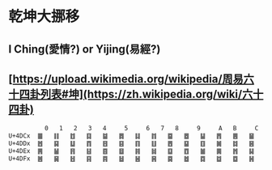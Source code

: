 # 乾坤大挪移

## I Ching(愛情?) or Yijing(易經?)

## [https://upload.wikimedia.org/wikipedia/周易六十四卦列表#坤](https://zh.wikipedia.org/wiki/六十四卦)

```txt
 	      0	  1	  2	  3	  4  	5	  6	  7	  8  	9	  A	  B  	C	  D	  E  	F
U+4DCx	䷀	䷁	䷂	䷃	䷄	䷅	䷆	䷇	䷈	䷉	䷊	䷋	䷌	䷍	䷎	䷏
U+4DDx	䷐	䷑	䷒	䷓	䷔	䷕	䷖	䷗	䷘	䷙	䷚	䷛	䷜	䷝	䷞	䷟
U+4DEx	䷠	䷡	䷢	䷣	䷤	䷥	䷦	䷧	䷨	䷩	䷪	䷫	䷬	䷭	䷮	䷯
U+4DFx	䷰	䷱	䷲	䷳	䷴	䷵	䷶	䷷	䷸	䷹	䷺	䷻	䷼	䷽	䷾	䷿
```
